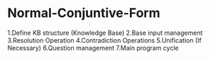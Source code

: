 # Normal-Conjuntive-Form

1.Define KB structure (Knowledge Base)
2.Base input management
3.Resolution Operation
4.Contradiction Operations
5.Unification (If Necessary)
6.Question management
7.Main program cycle

